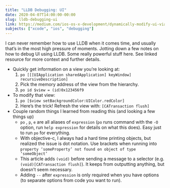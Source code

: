 ```yaml
---
title: "LLDB Debugging: UI"
date: 2020-04-07T14:00:00-00:00
slug: lldb-debugging-ui
link: https://medium.com/ios-os-x-development/dynamically-modify-ui-via-lldb-expression-1b354254e1dd
subjects: ["xcode", "ios", "debugging"]
---
```


I can never remember how to use LLDB when it comes time, and usually that’s in the most high pressure of moments. Jotting down a few notes on how to debug UI using LLDB. Some really powerful stuff here. See linked resource for more context and further details.

* Quickly get information on a view you’re looking at:
    1. `po [[[UIApplication sharedApplication] keyWindow] recursiveDescription]`
    2. Pick the memory address of the view from the hierarchy.
    3. `po id $view = (id)0x123456f9`
* To modify that view:
    1. `po [$view setBackgroundColor:UIColor.redColor]`
    2. Here’s the trick! Refresh the view with: `[CATransaction flush]`
* Couple random things I learned from reading this (and looking a few things up)
    * `po` , `p`, `e` are all aliases of `expression` (`po` runs command with the `-O` option, run `help expression` for details on what this does). Easy just to run `po` for everything.
    * With objective-c, I always had a hard time printing objects, but realized the issue is dot notation. Use brackets when running into `property ‘someProperty’ not found on object of type ‘someObject’`
    * This article adds `(void)` before sending a message to a selector (e.g. `(void)[CATransaction flush]`). It keeps from outputting anything, but doesn’t seem necessary.
    * Adding `--` after `expression` is only required when you have options (to separate options from code you want to run).
